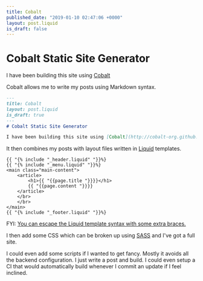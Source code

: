 ```yaml
---
title: Cobalt
published_date: "2019-01-10 02:47:06 +0000"
layout: post.liquid
is_draft: false
---
```

# Cobalt Static Site Generator

I have been building this site using [Cobalt](http://cobalt-org.github.io)

Cobalt allows me to write my posts using Markdown syntax.

```markdown
---
title: Cobalt
layout: post.liquid
is_draft: true
---
# Cobalt Static Site Generator

I have been building this site using [Cobalt](http://cobalt-org.github.io)

```

It then combines my posts with layout files written in [Liquid](https://shopify.github.io/liquid/) templates.

```
{{ "{% include "_header.liquid" "}}%}
{{ "{% include "_menu.liquid" "}}%}
<main class="main-content">
    <article>
        <h1>{{ "{{page.title "}}}}</h1>
        {{ "{{page.content "}}}}
    </article>
    </br>
    </br>
</main>
{{ "{% include "_footer.liquid" "}}%}

```
FYI: [You can escape the Liquid template syntax with some extra braces.](http://tesoriere.com/2010/08/25/liquid-code-in-a-liquid-template-with-jekyll/)

I then add some CSS which can be broken up using [SASS](https://sass-lang.com/) and I've got a full site.

I could even add some scripts if I wanted to get fancy. Mostly it avoids all the backend configuration. I just write a post
and build. I could even setup a CI that would automatically build whenever I commit an update if I feel inclined.
